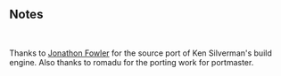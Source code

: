 ## Notes
<br/>

Thanks to [Jonathon Fowler](https://github.com/jonof/jfsw) for the source port of Ken Silverman's build engine.  Also thanks to romadu for the porting work for portmaster.
<br/>

